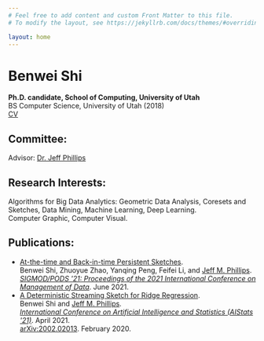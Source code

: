 ```yaml
---
# Feel free to add content and custom Front Matter to this file.
# To modify the layout, see https://jekyllrb.com/docs/themes/#overriding-theme-defaults

layout: home
---
```


# Benwei Shi

**Ph.D. candidate, School of Computing, University of Utah** <br>
BS Computer Science, University of Utah (2018)  
[CV](./assets/benwei_cv.pdf)

## Committee:
Advisor: [Dr. Jeff Phillips](https://www.cs.utah.edu/~jeffp/)

## Research Interests:

Algorithms for Big Data Analytics: Geometric Data Analysis, Coresets and Sketches, Data Mining, Machine Learning, Deep Learning. <br>
Computer Graphic, Computer Visual.

## Publications:
- [At-the-time and Back-in-time Persistent Sketches](./assets/papers/ATTP_sigmod21.pdf).  
  Benwei Shi, Zhuoyue Zhao, Yanqing Peng, Feifei Li, and [Jeff M. Phillips](https://www.cs.utah.edu/~jeffp/).  
  [*SIGMOD/PODS '21: Proceedings of the 2021 International Conference on Management of Data*](https://dl.acm.org/doi/abs/10.1145/3448016.3452802). June 2021.
- [A Deterministic Streaming Sketch for Ridge Regression](./assets/papers/FDRR_aistats21.pdf).  
  Benwei Shi and [Jeff M. Phillips](https://www.cs.utah.edu/~jeffp/).  
  [*International Conference on Artificial Intelligence and Statistics (AIStats '21)*](http://proceedings.mlr.press/v130/shi21b.html). April 2021.  
  [arXiv:2002.02013](https://arxiv.org/abs/2002.02013). February 2020.
